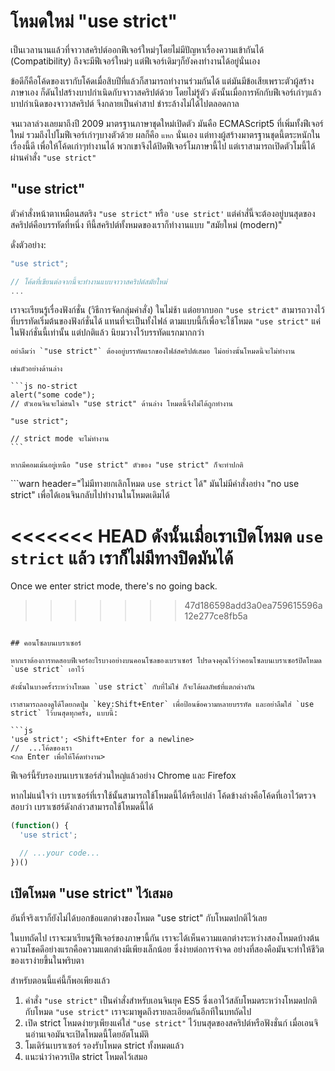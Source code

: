 # โหมดใหม่ "use strict"

เป็นเวลานานแล้วที่จาวาสคริปต์ออกฟีเจอร์ใหม่ๆโดยไม่มีปัญหาเรื่องความเข้ากันได้ (Compatibility) ถึงจะมีฟีเจอร์ใหม่ๆ แต่ฟีเจอร์เดิมๆก็ยังคงทำงานได้อยู่นั่นเอง

ข้อดีก็คือโค้ดของเรากับโค้ดเมื่อสิบปีที่แล้วก็สามารถทำงานร่วมกันได้ แต่มันมีข้อเสียเพราะตัวผู้สร้างภาษาเอง ก็ดันไปสร้างบาปกำเนิดกับจาวาสคริปต์ด้วย โดยไม่รู้ตัว ดังนั้นเมื่อการหักกับฟีเจอร์เก่าๆแล้ว บาปกำเนิดของจาวาสคริปต์ จึงกลายเป็นคำสาป ชำระล้างไม่ได้ไปตลอดกาล

จนเวลาล่วงเลยมาถึงปี 2009 มาตรฐานภาษาชุดใหม่เปิดตัว มันคือ ECMAScript5 ที่เพิ่มทั้งฟีเจอร์ใหม่ รวมถึงไปโมฟีเจอร์เก่าๆบางตัวด้วย ผลก็คือ `แหก` นั่นเอง แต่ทางผู้สร้างมาตรฐานชุดนี้ตระหนักในเรื่องนี้ดี เพื่อให้โค้ดเก่าๆทำงานได้ พวกเขาจึงได้ปิดฟีเจอร์โมภาษานี้ไป แต่เราสามารถเปิดตัวโมนี้ได้ผ่านคำสั่ง `"use strict"`

## "use strict"

ตัวคำสั่งหน้าตาเหมือนสตริง `"use strict"` หรือ `'use strict'` แต่คำสั่นี้จะต้องอยู่บนสุดของสคริปต์คือบรรทัดที่หนึ่ง ทีนี้สคริปต์ทั้งหมดของเราก็ทำงานแบบ "สมัยใหม่ (modern)"

ดั่งตัวอย่าง:

```js
"use strict";

// โค้ดที่เขียนต่อจากนี้จะทำงานแบบจาวาสคริปต์สมัยใหม่
...
```

เราจะเรียนรู้เรื่องฟังก์ชั่น (วิธีการจัดกลุ่มคำสั่ง) ในไม่ช้า แต่อยากบอก `"use strict"` สามารถวางไว้ที่บรรทัดเริ่มต้นของฟังก์ชั่นได้ แทนที่จะเป็นทั้งไฟล์ ตามแบบนี้ก็เพื่อจะใช้โหมด `"use strict"` แค่ในฟังก์ชั่นนี้เท่านั้น แต่ปกติแล้ว นิยมวางไว้บรรทัดแรกมากกว่า


````warn header="อย่าลืมว่า \"use strict\" ต้องอยู่บรรทัดแรกเสมอ"
อย่าลืมว่า `"use strict"` ต้องอยู่บรรทัดแรกของไฟล์สคริปต์เสมอ ไม่อย่างนั้นโหมดนี้จะไม่ทำงาน

เช่นตัวอย่างด้านล่าง

```js no-strict
alert("some code");
// ตัวเอนจินจะไม่สนใจ "use strict" ด้านล่าง โหมดนี้จึงไม่ได้ถูกทำงาน

"use strict";

// strict mode จะไม่ทำงาน
```

หากมีคอมเม้นอยู่เหนือ "use strict" ตัวของ "use strict" ก็จะทำปกติ
````

```warn header="ไม่มีทางยกเลิกโหมด `use strict` ได้"
มันไม่มีคำสั่งอย่าง "no use strict" เพื่อได้เอนจินกลับไปทำงานในโหมดเดิมได้

<<<<<<< HEAD
ดังนั้นเมื่อเราเปิดโหมด `use strict` แล้ว เราก็ไม่มีทางปิดมันได้
=======
Once we enter strict mode, there's no going back.
>>>>>>> 47d186598add3a0ea759615596a12e277ce8fb5a
```

## คอนโซลบนเบราเซอร์

หากเราต้องการทดสอบฟีเจอร์อะไรบางอย่างบนคอนโซลของเบราเซอร์ โปรดจงคุณไว้ว่าคอนโซลบนเบราเซอร์ปิดโหมด `use strict` เอาไว้

ดังนั้นในบางครั้งระหว่างโหมด `use strict` กับที่ไม่ใช่ ก็จะได้ผลลัพธ์ที่แตกต่างกัน

เราสามารถลองดูได้โดยกดปุ่ม `key:Shift+Enter` เพื่อป้อนข้อความหลายบรรทัด และอย่าลืมใส่ `use strict` ไว้บนสุดทุกครั้ง, แบบนี้:

```js
'use strict'; <Shift+Enter for a newline>
//  ...โค้ดของเรา
<กด Enter เพื่อให้โค้ดทำงาน>
```

ฟีเจอร์นี้รับรองบนเบราเซอร์ส่วนใหญ่แล้วอย่าง Chrome และ Firefox

หากไม่แน่ใจว่า เบราเซอร์ที่เราใช้นั้นสามารถใช้โหมดนี้ได้หรือเปล่า โค้ดข้างล่างคือโค้ดที่เอาไว้ตรวจสอบว่า เบราเซฮร์ดังกล่าวสามารถใช้โหมดนี้ได้

```js
(function() {
  'use strict';

  // ...your code...
})()
```

## เปิดโหมด "use strict" ไว้เสมอ

อันที่จริงเราก็ยังไม่ได้บอกข้อแตกต่างของโหมด "use strict" กับโหมดปกติไว้เลย

ในบทถัดไป เราจะมาเรียนรู้ฟีเจอร์ของภาษานี้กัน เราจะได้เห็นความแตกต่างระหว่างสองโหมดบ้างต้น ความโชคดีอย่างแรกคือความแตกต่างมีเพียงเล็กน้อย ซึ่งง่ายต่อการจำจด อย่างที่สองคือมันจะทำให้ชีวิตของเราง่ายขึ้นในพริบตา

สำหรับตอนนี้แค่นี้ก็พอเพียงแล้ว

1. คำสั่ง `"use strict"` เป็นคำสั่งสำหรับเอนจินยุค ES5 ซึ่งเอาไว้สลับโหมดระหว่างโหมดปกติกับโหมด `"use strict"` เราจะมาพูดถึงรายละเอียดกันอีกทีในบทถัดไป
2. เปิด strict โหมดง่ายๆเพียงแค่ใส่ `"use strict"` ไว้บนสุดของสคริปต์หรือฟังชั่นก์ เมื่อเอนจินอ่านเจอมันจะเปิดโหมดนี้โดยอัตโนมัติ
3. โมเดิร์นเบราเซอร์ รองรับโหมด strict ทั้งหมดแล้ว
4. แนะนำว่าควรเปิด strict โหมดไว้เสมอ
